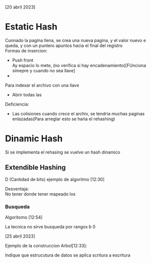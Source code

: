 [20 abril 2023] 

# Estatic Hash  

Cunnado la pagina llena, se crea una nueva pagina, y el valor nuevo e queda, y con un puntero apuntos hacia el final del registro  
Formas de insercion:  
  - Push front  
      Ay espacio lo mete, (no verifica si hay encadenamiento)[FUnciona simepre y cuando no sea llave]  
  - 


Para indexar el archivo con una llave  
- Abrir todas las 


Deficiencia:  
- Las colisiones cuando crece el archiv, se tendria muchas paginas enlazadas(Para arreglar esto se haria el rehashing)   

# Dinamic Hash  
Si se implementa el rehasing se vuelve un hash dinamico  

## Extendible Hashing  
D (Cantidad de bits) ejemplo de algoritmo [12:30]  

Desventaja:  
No tener donde tener mapeado los 

### Busqueda  
Algoritomo [12:54]  


La tecnica no sirve busqueda por rangos  b
0

[25 abril 2023]  

Ejemplo de la construccion Arbol[12:33]:  

Indique que estrucutura de datos se aplica scritura a escritura  


